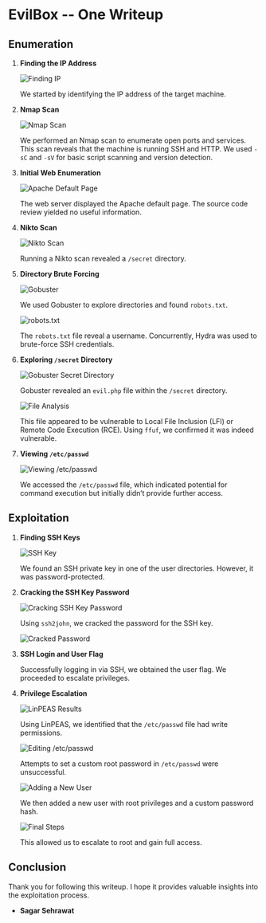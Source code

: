 # EvilBox -- One Writeup

## Enumeration

1. **Finding the IP Address**

   ![Finding IP](https://github.com/sagar-sehrawat/VulnHub-Machine-Solutions/blob/main/EvilBox%20--one/img/img1.png)

   We started by identifying the IP address of the target machine.

2. **Nmap Scan**

   ![Nmap Scan](https://github.com/sagar-sehrawat/VulnHub-Machine-Solutions/blob/main/EvilBox%20--one/img/img2.png)

   We performed an Nmap scan to enumerate open ports and services. This scan reveals that the machine is running SSH and HTTP. We used `-sC` and `-sV` for basic script scanning and version detection.

3. **Initial Web Enumeration**

   ![Apache Default Page](https://github.com/sagar-sehrawat/VulnHub-Machine-Solutions/blob/main/EvilBox%20--one/img/img3.png)

   The web server displayed the Apache default page. The source code review yielded no useful information.

4. **Nikto Scan**

   ![Nikto Scan](https://github.com/sagar-sehrawat/VulnHub-Machine-Solutions/blob/main/EvilBox%20--one/img/img4.png)

   Running a Nikto scan revealed a `/secret` directory.

5. **Directory Brute Forcing**

   ![Gobuster](https://github.com/sagar-sehrawat/VulnHub-Machine-Solutions/blob/main/EvilBox%20--one/img/img6.png)

   We used Gobuster to explore directories and found `robots.txt`.

   ![robots.txt](https://github.com/sagar-sehrawat/VulnHub-Machine-Solutions/blob/main/EvilBox%20--one/img/img5.png)

   The `robots.txt` file reveal a username. Concurrently, Hydra was used to brute-force SSH credentials.

6. **Exploring `/secret` Directory**

   ![Gobuster Secret Directory](https://github.com/sagar-sehrawat/VulnHub-Machine-Solutions/blob/main/EvilBox%20--one/img/img7.png)

   Gobuster revealed an `evil.php` file within the `/secret` directory.

   ![File Analysis](https://github.com/sagar-sehrawat/VulnHub-Machine-Solutions/blob/main/EvilBox%20--one/img/img8.png)

   This file appeared to be vulnerable to Local File Inclusion (LFI) or Remote Code Execution (RCE). Using `ffuf`, we confirmed it was indeed vulnerable.

7. **Viewing `/etc/passwd`**

   ![Viewing /etc/passwd](https://github.com/sagar-sehrawat/VulnHub-Machine-Solutions/blob/main/EvilBox%20--one/img/img9.png)

   We accessed the `/etc/passwd` file, which indicated potential for command execution but initially didn’t provide further access.

## Exploitation

1. **Finding SSH Keys**

   ![SSH Key](https://github.com/sagar-sehrawat/VulnHub-Machine-Solutions/blob/main/EvilBox%20--one/img/img10.png)

   We found an SSH private key in one of the user directories. However, it was password-protected.

2. **Cracking the SSH Key Password**

   ![Cracking SSH Key Password](https://github.com/sagar-sehrawat/VulnHub-Machine-Solutions/blob/main/EvilBox%20--one/img/img11.png)

   Using `ssh2john`, we cracked the password for the SSH key.

   ![Cracked Password](https://github.com/sagar-sehrawat/VulnHub-Machine-Solutions/blob/main/EvilBox%20--one/img/img12.png)

3. **SSH Login and User Flag**

   Successfully logging in via SSH, we obtained the user flag. We proceeded to escalate privileges.

4. **Privilege Escalation**

   ![LinPEAS Results](https://github.com/sagar-sehrawat/VulnHub-Machine-Solutions/blob/main/EvilBox%20--one/img/img13.png)

   Using LinPEAS, we identified that the `/etc/passwd` file had write permissions.

   ![Editing /etc/passwd](https://github.com/sagar-sehrawat/VulnHub-Machine-Solutions/blob/main/EvilBox%20--one/img/img14.png)

   Attempts to set a custom root password in `/etc/passwd` were unsuccessful.

   ![Adding a New User](https://github.com/sagar-sehrawat/VulnHub-Machine-Solutions/blob/main/EvilBox%20--one/img/img15.png)

   We then added a new user with root privileges and a custom password hash. 

   ![Final Steps](https://github.com/sagar-sehrawat/VulnHub-Machine-Solutions/blob/main/EvilBox%20--one/img/img16.png)

   This allowed us to escalate to root and gain full access.

## Conclusion

Thank you for following this writeup. I hope it provides valuable insights into the exploitation process.

- **Sagar Sehrawat**
